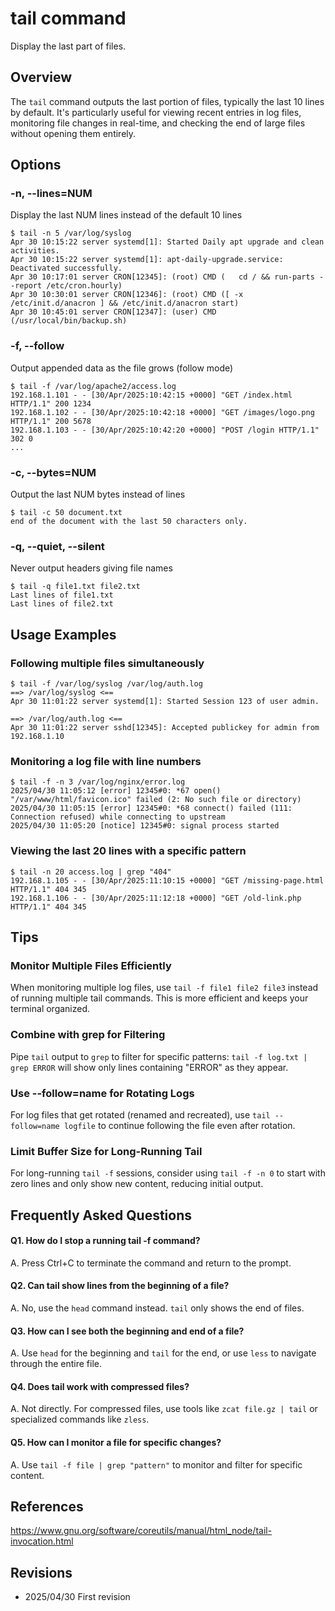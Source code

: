# tail command

Display the last part of files.

## Overview

The `tail` command outputs the last portion of files, typically the last 10 lines by default. It's particularly useful for viewing recent entries in log files, monitoring file changes in real-time, and checking the end of large files without opening them entirely.

## Options

### **-n, --lines=NUM**

Display the last NUM lines instead of the default 10 lines

```console
$ tail -n 5 /var/log/syslog
Apr 30 10:15:22 server systemd[1]: Started Daily apt upgrade and clean activities.
Apr 30 10:15:22 server systemd[1]: apt-daily-upgrade.service: Deactivated successfully.
Apr 30 10:17:01 server CRON[12345]: (root) CMD (   cd / && run-parts --report /etc/cron.hourly)
Apr 30 10:30:01 server CRON[12346]: (root) CMD ([ -x /etc/init.d/anacron ] && /etc/init.d/anacron start)
Apr 30 10:45:01 server CRON[12347]: (user) CMD (/usr/local/bin/backup.sh)
```

### **-f, --follow**

Output appended data as the file grows (follow mode)

```console
$ tail -f /var/log/apache2/access.log
192.168.1.101 - - [30/Apr/2025:10:42:15 +0000] "GET /index.html HTTP/1.1" 200 1234
192.168.1.102 - - [30/Apr/2025:10:42:18 +0000] "GET /images/logo.png HTTP/1.1" 200 5678
192.168.1.103 - - [30/Apr/2025:10:42:20 +0000] "POST /login HTTP/1.1" 302 0
...
```

### **-c, --bytes=NUM**

Output the last NUM bytes instead of lines

```console
$ tail -c 50 document.txt
end of the document with the last 50 characters only.
```

### **-q, --quiet, --silent**

Never output headers giving file names

```console
$ tail -q file1.txt file2.txt
Last lines of file1.txt
Last lines of file2.txt
```

## Usage Examples

### Following multiple files simultaneously

```console
$ tail -f /var/log/syslog /var/log/auth.log
==> /var/log/syslog <==
Apr 30 11:01:22 server systemd[1]: Started Session 123 of user admin.

==> /var/log/auth.log <==
Apr 30 11:01:22 server sshd[12345]: Accepted publickey for admin from 192.168.1.10
```

### Monitoring a log file with line numbers

```console
$ tail -f -n 3 /var/log/nginx/error.log
2025/04/30 11:05:12 [error] 12345#0: *67 open() "/var/www/html/favicon.ico" failed (2: No such file or directory)
2025/04/30 11:05:15 [error] 12345#0: *68 connect() failed (111: Connection refused) while connecting to upstream
2025/04/30 11:05:20 [notice] 12345#0: signal process started
```

### Viewing the last 20 lines with a specific pattern

```console
$ tail -n 20 access.log | grep "404"
192.168.1.105 - - [30/Apr/2025:11:10:15 +0000] "GET /missing-page.html HTTP/1.1" 404 345
192.168.1.106 - - [30/Apr/2025:11:12:18 +0000] "GET /old-link.php HTTP/1.1" 404 345
```

## Tips

### Monitor Multiple Files Efficiently

When monitoring multiple log files, use `tail -f file1 file2 file3` instead of running multiple tail commands. This is more efficient and keeps your terminal organized.

### Combine with grep for Filtering

Pipe `tail` output to `grep` to filter for specific patterns: `tail -f log.txt | grep ERROR` will show only lines containing "ERROR" as they appear.

### Use --follow=name for Rotating Logs

For log files that get rotated (renamed and recreated), use `tail --follow=name logfile` to continue following the file even after rotation.

### Limit Buffer Size for Long-Running Tail

For long-running `tail -f` sessions, consider using `tail -f -n 0` to start with zero lines and only show new content, reducing initial output.

## Frequently Asked Questions

#### Q1. How do I stop a running tail -f command?
A. Press Ctrl+C to terminate the command and return to the prompt.

#### Q2. Can tail show lines from the beginning of a file?
A. No, use the `head` command instead. `tail` only shows the end of files.

#### Q3. How can I see both the beginning and end of a file?
A. Use `head` for the beginning and `tail` for the end, or use `less` to navigate through the entire file.

#### Q4. Does tail work with compressed files?
A. Not directly. For compressed files, use tools like `zcat file.gz | tail` or specialized commands like `zless`.

#### Q5. How can I monitor a file for specific changes?
A. Use `tail -f file | grep "pattern"` to monitor and filter for specific content.

## References

https://www.gnu.org/software/coreutils/manual/html_node/tail-invocation.html

## Revisions

- 2025/04/30 First revision